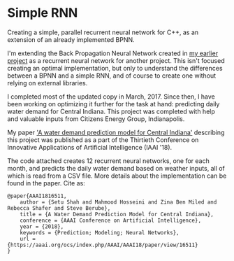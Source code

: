 # Simple RNN
Creating a simple, parallel recurrent neural network for C++, as an extension of an already implemented BPNN.

I'm extending the Back Propagation Neural Network created in [my earlier project](https://github.com/setu4993/Fatality_Rate_Prediction_Navigation_Tool) as a recurrent neural network for another project. This isn't focused creating an optimal implementation, but only to understand the differences between a BPNN and a simple RNN, and of course to create one without relying on external libraries.

I completed most of the updated copy in March, 2017. Since then, I have been working on optimizing it further for the task at hand: predicting daily water demand for Central Indiana. This project was completed with help and valuable inputs from Citizens Energy Group, Indianapolis.

My paper ['A water demand prediction model for Central Indiana'](https://aaai.org/ocs/index.php/AAAI/AAAI18/paper/view/16511) describing this project was published as a part of the Thirtieth Conference on Innovative Applications of Artificial Intelligence (IAAI '18).

The code attached creates 12 recurrent neural networks, one for each month, and predicts the daily water demand based on weather inputs, all of which is read from a CSV file. More details about the implementation can be found in the paper. Cite as:
```
@paper{AAAI1816511,   
	author = {Setu Shah and Mahmood Hosseini and Zina Ben Miled and Rebecca Shafer and Steve Berube},   
	title = {A Water Demand Prediction Model for Central Indiana},   
	conference = {AAAI Conference on Artificial Intelligence},   
	year = {2018},   
	keywords = {Prediction; Modeling; Neural Networks},   
	url = {https://aaai.org/ocs/index.php/AAAI/AAAI18/paper/view/16511}   
}
```